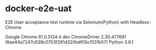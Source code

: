 # docker-e2e-uat
E2E User acceptance test runtime via Selenium(Python) with Headless-Chrome

Google Chrome 61.0.3124.4 dev
ChromeDriver 2.30.477691 (6ee44a7247c639c0703f291d320bdf05c1531b57)
Python 3.6.1
